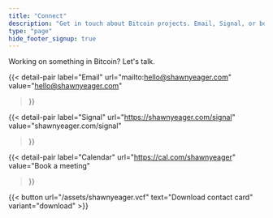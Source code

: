 ```yaml
---
title: "Connect"
description: "Get in touch about Bitcoin projects. Email, Signal, or book a meeting directly."
type: "page"
hide_footer_signup: true
---
```


Working on something in Bitcoin? Let's talk.

<div class="contact-section">

{{< detail-pair
    label="Email"
    url="mailto:hello@shawnyeager.com"
    value="hello@shawnyeager.com"
>}}

{{< detail-pair
    label="Signal"
    url="https://shawnyeager.com/signal"
    value="shawnyeager.com/signal"
>}}

{{< detail-pair
    label="Calendar"
    url="https://cal.com/shawnyeager"
    value="Book a meeting"
>}}

</div>

{{< button url="/assets/shawnyeager.vcf" text="Download contact card" variant="download" >}}
